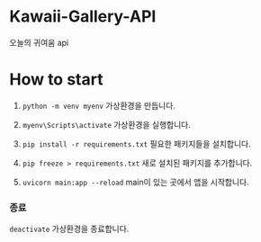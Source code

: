 # Kawaii-Gallery-API

오늘의 귀여움 api

# How to start

1. `python -m venv myenv` 가상환경을 만듭니다.

1. `myenv\Scripts\activate` 가상환경을 실행합니다.

1. `pip install -r requirements.txt` 필요한 패키지들을 설치합니다.

1. `pip freeze > requirements.txt` 새로 설치된 패키지를 추가합니다.

1. `uvicorn main:app --reload` main이 있는 곳에서 앱을 시작합니다.

### 종료

`deactivate` 가상환경을 종료합니다.
